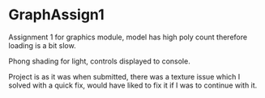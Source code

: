 # GraphAssign1
Assignment 1 for graphics module, model has high poly count therefore loading is a bit slow.

Phong shading for light, controls displayed to console.

Project is as it was when submitted, there was a texture issue which I solved with a quick fix, would have liked to fix it if I was to continue with it.
